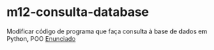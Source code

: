 # m12-consulta-database

Modificar código de programa que faça consulta à base de dados em Python, POO
[Enunciado](Trabalho%20prático%20POO%20-%20M12.pdf)